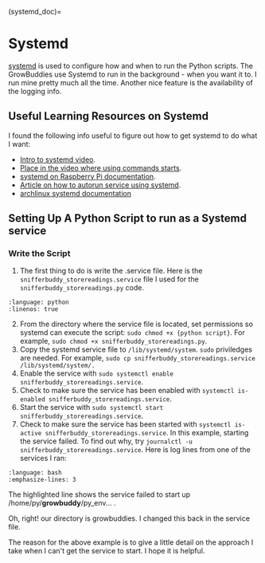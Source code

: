 (systemd_doc)=
# Systemd

[systemd](https://wiki.archlinux.org/title/Systemd) is used to configure how and when to run the Python scripts.  The GrowBuddies use Systemd to run in the background - when you want it to.  I run mine pretty much all the time. Another nice feature is the availability of the logging info.

## Useful Learning Resources on Systemd

I found the following info useful to figure out how to get systemd to do what I want:

- [Intro to systemd video](https://youtu.be/AtEqbYTLHfs?t=147).
- [Place in the video where using commands starts](https://youtu.be/AtEqbYTLHfs?t=230).
- [systemd on Raspberry Pi documentation](https://www.raspberrypi.org/documentation/linux/usage/systemd.md).
- [Article on how to autorun service using systemd](https://www.raspberrypi-spy.co.uk/2015/10/how-to-autorun-a-python-script-on-boot-using-systemd/).
- [archlinux systemd documentation](https://wiki.archlinux.org/title/Systemd)
## Setting Up A Python Script to run as a Systemd service
### Write the Script
1. The first thing to do is write the .service file.  Here is the `snifferbuddy_storereadings.service` file I used for the `snifferbuddy_storereadings.py` code.


```{literalinclude} ../growbuddiesproject/growbuddies/examples/snifferbuddy_storereadings.service
:language: python
:linenos: true
```
2. From the directory where the service file is located, set permissions so systemd can execute the script: `sudo chmod +x {python script}`.  For example,  `sudo chmod +x snifferbuddy_storereadings.py`.
3. Copy the systemd service file to `/lib/systemd/system`.  `sudo` priviledges are needed.  For example, `sudo cp snifferbuddy_storereadings.service /lib/systemd/system/.`
4. Enable the service with `sudo systemctl enable snifferbuddy_storereadings.service`.
5. Check to make sure the service has been enabled with `systemctl is-enabled snifferbuddy_storereadings.service`.
6. Start the service with `sudo systemctl start snifferbuddy_storereadings.service`.
7. Check to make sure the service has been started with `systemctl is-active snifferbuddy_storereadings.service`.  In this example, starting the service failed.  To find out why, try `journalctl -u snifferbuddy_storereadings.service`.  Here is log lines from one of the services I ran:

```{literalinclude} logreadings.txt
:language: bash
:emphasize-lines: 3
```
The highlighted line shows the service failed to start up /home/py/**growbuddy**/py_env... .

Oh, right! our directory is growbuddies.  I changed this back in the service file.


The reason for the above example is to give a little detail on the approach I take when I can't get the service to start.  I hope it is helpful.
